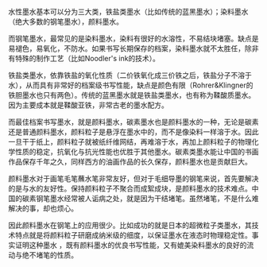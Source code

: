 水性墨水基本可以分为三大类，铁盐类墨水（比如传统的蓝黑墨水）；染料墨水（绝大多数的钢笔墨水），颜料墨水。

 而钢笔墨水，最常见的是染料墨水，染料有很好的水溶性，不易结块堵塞。缺点是易褪色，易氧化，不防水。如果书写长期保存的档案，染料墨水就不太胜任，除非有特殊的制作工艺（比如Noodler's ink的技术）。

铁盐类墨水，依靠铁盐的氧化性质（二价铁氧化成三价铁之后，铁盐分子不溶于水），从而具有非常好的档案级书写性能，缺点是颜色有限（Rohrer&Klingner的铁胆墨水也只有两色）。传统的蓝黑墨水就是铁盐类墨水，也有称为鞣酸质墨水。因为主要成本就是鞣酸亚铁，非常古老的墨水配方。

而最佳档案书写墨水，就是颜料墨水，碳素墨水也是颜料墨水的一种，无论是碳素还是普通颜料墨水，颜料粒子是悬浮在墨水中的，而不是像染料一样溶于水。因此一旦干于纸上，颜料粒子就被纸纤维网结，再难溶于水，再加上颜料粒子的物理化学性质的稳定，抗氧化与抗光性能也优胜于其他墨水。碳素类墨水能让中国的书画作品保存千年之久，同样西方的油画作品的长久保存，颜料墨水也是贡献巨大。

颜料墨水对于画笔毛笔蘸水笔非常友好，但对于毛细导墨的钢笔来说，首先要解决的是与水的友好性。保持颜料粒子不聚合而成絮成块，是颜料墨水的技术难点。中国的碳素钢笔墨水经常被人诟病之处，就是因为干结堵笔。虽然堵笔，不是什么难解决的事，却也烦心。

因此颜料墨水在钢笔上的应用很少。比如成功的就是日本的超微粒子类墨水，其技术特点就是将颜料粒子研磨成纳米级的细度，以保证墨水在液态时物理稳定性。事实证明这种墨水 ，既有颜料墨水的优良书写性能，又有媲美染料墨水的良好的流动与绝不堵笔的性质。
